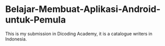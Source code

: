 # Belajar-Membuat-Aplikasi-Android-untuk-Pemula
This is my submission in Dicoding Academy, it is a catalogue writers in Indonesia.
